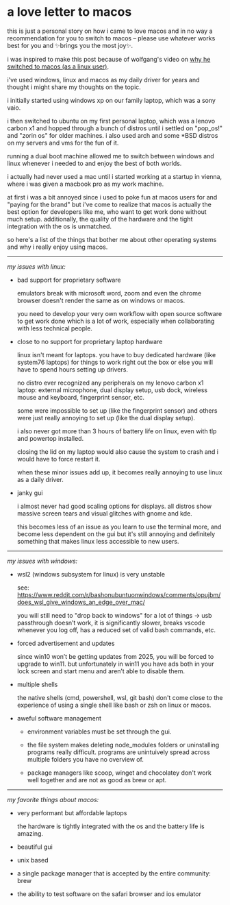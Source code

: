 # a love letter to macos

this is just a personal story on how i came to love macos and in no way a recommendation for you to switch to macos – please use whatever works best for you and ✨brings you the most joy✨.

i was inspired to make this post because of wolfgang's video on [why he switched to macos (as a linux user)](https://www.youtube.com/watch?v=X0DIHlnD_S0).

i've used windows, linux and macos as my daily driver for years and thought i might share my thoughts on the topic.

i initially started using windows xp on our family laptop, which was a sony vaio.

i then switched to ubuntu on my first personal laptop, which was a lenovo carbon x1 and hopped through a bunch of distros until i settled on "pop_os!" and "zorin os" for older machines. i also used arch and some \*BSD distros on my servers and vms for the fun of it.

running a dual boot machine allowed me to switch between windows and linux whenever i needed to and enjoy the best of both worlds.

i actually had never used a mac until i started working at a startup in vienna, where i was given a macbook pro as my work machine.

at first i was a bit annoyed since i used to poke fun at macos users for and "paying for the brand" but i've come to realize that macos is actually the best option for developers like me, who want to get work done without much setup. additionally, the quality of the hardware and the tight integration with the os is unmatched.

so here's a list of the things that bother me about other operating systems and why i really enjoy using macos.

---

_my issues with linux:_

- bad support for proprietary software

     emulators break with microsoft word, zoom and even the chrome browser doesn't render the same as on windows or macos.

     you need to develop your very own workflow with open source software to get work done which is a lot of work, especially when collaborating with less technical people.

- close to no support for proprietary laptop hardware

     linux isn't meant for laptops. you have to buy dedicated hardware (like system76 laptops) for things to work right out the box or else you will have to spend hours setting up drivers.

     no distro ever recognized any peripherals on my lenovo carbon x1 laptop: external microphone, dual display setup, usb dock, wireless mouse and keyboard, fingerprint sensor, etc.

     some were impossible to set up (like the fingerprint sensor) and others were just really annoying to set up (like the dual display setup).

     i also never got more than 3 hours of battery life on linux, even with tlp and powertop installed.

     closing the lid on my laptop would also cause the system to crash and i would have to force restart it.

     when these minor issues add up, it becomes really annoying to use linux as a daily driver.

- janky gui

     i almost never had good scaling options for displays. all distros show massive screen tears and visual glitches with gnome and kde.

     this becomes less of an issue as you learn to use the terminal more, and become less dependent on the gui but it's still annoying and definitely something that makes linux less accessible to new users.

---

_my issues with windows:_

- wsl2 (windows subsystem for linux) is very unstable

     see: https://www.reddit.com/r/bashonubuntuonwindows/comments/opujbm/does_wsl_give_windows_an_edge_over_mac/

     you will still need to "drop back to windows" for a lot of things → usb passthrough doesn’t work, it is significantly slower, breaks vscode whenever you log off, has a reduced set of valid bash commands, etc.

- forced advertisement and updates

     since win10 won’t be getting updates from 2025, you will be forced to upgrade to win11.
     but unfortunately in win11 you have ads both in your lock screen and start menu and aren’t able to disable them.

- multiple shells

     the native shells (cmd, powershell, wsl, git bash) don't come close to the experience of using a single shell like bash or zsh on linux or macos.

- aweful software management

     - environment variables must be set through the gui.

     - the file system makes deleting node_modules folders or uninstalling programs really difficult. programs are unintuively spread across multiple folders you have no overview of.

     - package managers like scoop, winget and chocolatey don't work well together and are not as good as brew or apt.

---

_my favorite things about macos:_

- very performant but affordable laptops

     the hardware is tightly integrated with the os and the battery life is amazing.

- beautiful gui

- unix based

- a single package manager that is accepted by the entire community: brew

- the ability to test software on the safari browser and ios emulator
